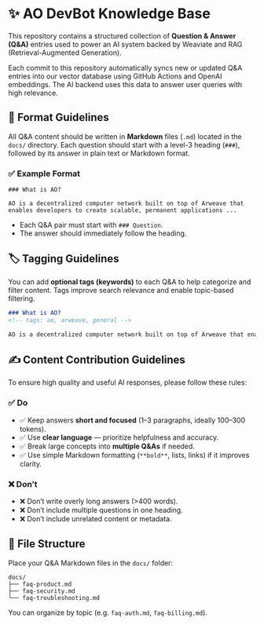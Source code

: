 # ✨ AO DevBot Knowledge Base

This repository contains a structured collection of **Question & Answer (Q&A)** entries used to power an AI system backed by Weaviate and RAG (Retrieval-Augmented Generation).

Each commit to this repository automatically syncs new or updated Q&A entries into our vector database using GitHub Actions and OpenAI embeddings. The AI backend uses this data to answer user queries with high relevance.

## 📄 Format Guidelines

All Q&A content should be written in **Markdown** files (`.md`) located in the `docs/` directory. Each question should start with a level-3 heading (`###`), followed by its answer in plain text or Markdown format.

### ✅ Example Format

```
### What is AO?

AO is a decentralized computer network built on top of Arweave that enables developers to create scalable, permanent applications ...
```

- Each Q&A pair must start with `### Question`.
- The answer should immediately follow the heading.

## 🏷️ Tagging Guidelines

You can add **optional tags (keywords)** to each Q&A to help categorize and filter content. Tags improve search relevance and enable topic-based filtering.

```md
### What is AO?
<!-- tags: ao, arweave, general -->

AO is a decentralized computer network built on top of Arweave that enables developers to create scalable, permanent applications ...
```

## ✍️ Content Contribution Guidelines

To ensure high quality and useful AI responses, please follow these rules:

### ✅ Do
- ✅ Keep answers **short and focused** (1–3 paragraphs, ideally 100–300 tokens).
- ✅ Use **clear language** — prioritize helpfulness and accuracy.
- ✅ Break large concepts into **multiple Q&As** if needed.
- ✅ Use simple Markdown formatting (`**bold**`, lists, links) if it improves clarity.

### ❌ Don’t
- ❌ Don’t write overly long answers (>400 words).
- ❌ Don’t include multiple questions in one heading.
- ❌ Don’t include unrelated content or metadata.

## 📁 File Structure

Place your Q&A Markdown files in the `docs/` folder:

```
docs/
├── faq-product.md
├── faq-security.md
└── faq-troubleshooting.md
```

You can organize by topic (e.g. `faq-auth.md`, `faq-billing.md`).
